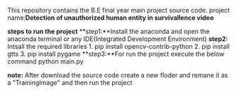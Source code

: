 This repository contains the B.E final year main project source code.
project name:**Detection of unauthorized human entity in survivallence video**

**steps to run the project**
**step1:**Install the anaconda and open the anaconda terminal or any IDE(Integrated Development Environment)
**step2:** Intsall the required libraries
        1. pip install opencv-contrib-python
        2. pip install gtts
        3. pip install pygame
**step3:**For run the project execute the below command
        python main.py

**note:** After download the source code create a new floder and remane it as a "TrainingImage" and then run the project
